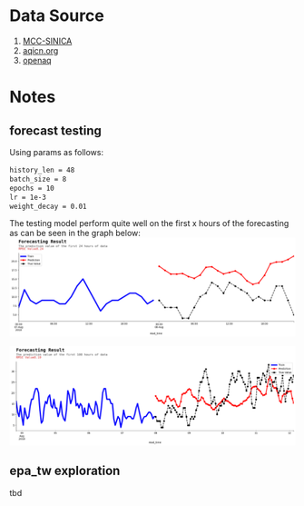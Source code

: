 # Data Source
1. [MCC-SINICA](https://github.com/MCC-SINICA/Using-Satellite-Data-on-Remote-Transportation)
2. [aqicn.org](https://aqicn.org/historical#!city:indonesia/jakarta/us-consulate/south)
3. [openaq](https://openaq.org/developers/platform-overview/)

# Notes

## forecast testing

Using params as follows:
```
history_len = 48
batch_size = 8 
epochs = 10
lr = 1e-3
weight_decay = 0.01
```

The testing model perform quite well on the first x hours of the forecasting as can be seen in the graph below:
![Forecasting Result](notebooks\images\prediction_result_24_hour.png "Prediction of first 24 hour")

![Forecasting Result](notebooks\images\prediction_result_100_hour.png "Prediction of first 100 hour")

## epa_tw exploration

tbd
